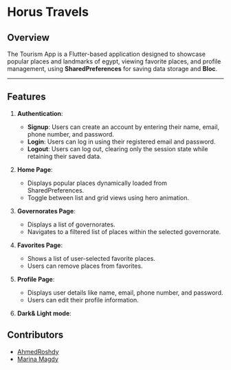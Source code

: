 # Horus Travels

## **Overview**
The Tourism App is a Flutter-based application designed to showcase popular places and landmarks of egypt, viewing favorite places, and profile management, using **SharedPreferences**  for saving data storage and **Bloc**.

---

## **Features**

1. **Authentication**:
    - **Signup**: Users can create an account by entering their name, email, phone number, and password.
    - **Login**: Users can log in using their registered email and password.
    - **Logout**: Users can log out, clearing only the session state while retaining their saved data.

2. **Home Page**:
    - Displays popular places dynamically loaded from SharedPreferences.
    - Toggle between list and grid views using hero animation.

3. **Governorates Page**:
    - Displays a list of governorates.
    - Navigates to a filtered list of places within the selected governorate.

4. **Favorites Page**:
    - Shows a list of user-selected favorite places.
    - Users can remove places from favorites.

5. **Profile Page**:
    - Displays user details like name, email, phone number, and password.
    - Users can edit their profile information.
   
6. **Dark& Light mode**:


## **Contributors**
- [AhmedRoshdy](https://github.com/ARoshdy123)
- [Marina Magdy](https://github.com/Marina-Magdii)
